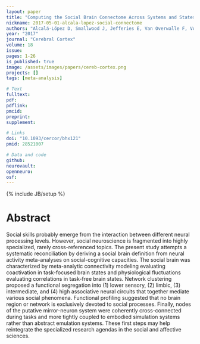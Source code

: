 ```yaml
---
layout: paper
title: "Computing the Social Brain Connectome Across Systems and States."
nickname: 2017-05-01-alcala-lopez-social-connectome
authors: "Alcalá-López D, Smallwood J, Jefferies E, Van Overwalle F, Vogeley K, Mars RB, Turetsky BI, Laird AR, Fox PT, Eickhoff SB, Bzdok D"
year: "2017"
journal: "Cerebral Cortex"
volume: 18
issue:
pages: 1-26
is_published: true
image: /assets/images/papers/cereb-cortex.png
projects: []
tags: [meta-analysis]

# Text
fulltext:
pdf:
pdflink:
pmcid:
preprint:
supplement:

# Links
doi: "10.1093/cercor/bhx121"
pmid: 28521007

# Data and code
github:
neurovault:
openneuro:
osf:
---
```

{% include JB/setup %}

# Abstract

Social skills probably emerge from the interaction between different neural processing levels. However, social neuroscience is fragmented into highly specialized, rarely cross-referenced topics. The present study attempts a systematic reconciliation by deriving a social brain definition from neural activity meta-analyses on social-cognitive capacities. The social brain was characterized by meta-analytic connectivity modeling evaluating coactivation in task-focused brain states and physiological fluctuations evaluating correlations in task-free brain states. Network clustering proposed a functional segregation into (1) lower sensory, (2) limbic, (3) intermediate, and (4) high associative neural circuits that together mediate various social phenomena. Functional profiling suggested that no brain region or network is exclusively devoted to social processes. Finally, nodes of the putative mirror-neuron system were coherently cross-connected during tasks and more tightly coupled to embodied simulation systems rather than abstract emulation systems. These first steps may help reintegrate the specialized research agendas in the social and affective sciences.
